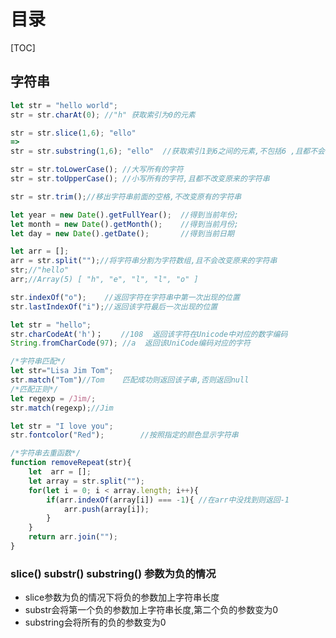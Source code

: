 # 目录

[TOC]

## 字符串

```javascript
let str = "hello world";
str = str.charAt(0); //"h" 获取索引为0的元素
```

```javascript
str = str.slice(1,6); "ello"     
=>
str = str.substring(1,6); "ello"  //获取索引1到6之间的元素,不包括6 ,且都不会改变原来的字符串
```

```javascript
str = str.toLowerCase(); //大写所有的字符
str = str.toUpperCase(); //小写所有的字符,且都不改变原来的字符串
```

```javascript
str = str.trim();//移出字符串前面的空格,不改变原有的字符串
```

```javascript
let year = new Date().getFullYear();  //得到当前年份;
let month = new Date().getMonth();    //得到当前月份;
let day = new Date().getDate();       //得到当前日期
```

```javascript
let arr = [];
arr = str.split("");//将字符串分割为字符数组,且不会改变原来的字符串
str;//"hello"
arr;//Array(5) [ "h", "e", "l", "l", "o" ]
```

```javascript
str.indexOf("o");    //返回字符在字符串中第一次出现的位置
str.lastIndexOf("i");//返回该字符最后一次出现的位置
```

```javascript
let str = "hello";
str.charCodeAt('h')；    //108  返回该字符在Unicode中对应的数字编码
String.fromCharCode(97); //a  返回该UniCode编码对应的字符
```

```javascript
/*字符串匹配*/
let str="Lisa Jim Tom";
str.match("Tom")//Tom    匹配成功则返回该子串,否则返回null
/*匹配正则*/
let regexp = /Jim/;
str.match(regexp);//Jim
```

```javascript
let str = "I love you";
str.fontcolor("Red");        //按照指定的颜色显示字符串
```

```javascript
/*字符串去重函数*/
function removeRepeat(str){
    let  arr = [];
    let array = str.split("");
    for(let i = 0; i < array.length; i++){
        if(arr.indexOf(array[i]) === -1){ //在arr中没找到则返回-1
            arr.push(array[i]);
        }
    }
    return arr.join("");
}
```

### slice()  substr() substring() 参数为负的情况

- slice参数为负的情况下将负的参数加上字符串长度 
- substr会将第一个负的参数加上字符串长度,第二个负的参数变为0 
- substring会将所有的负的参数变为0 